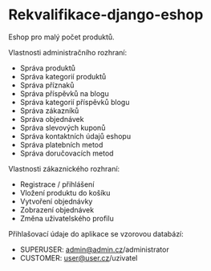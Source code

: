# Rekvalifikace-django-eshop

Eshop pro malý počet produktů.

Vlastnosti administračního rozhraní:
- Správa produktů
- Správa kategorií produktů
- Správa příznaků
- Správa příspěvků na blogu
- Správa kategorií příspěvků blogu
- Správa zákazníků
- Správa objednávek
- Správa slevových kuponů
- Správa kontaktních údajů eshopu
- Správa platebních metod
- Správa doručovacích metod

Vlastnosti zákaznického rozhraní:
- Registrace / přihlášení
- Vložení produktu do košíku
- Vytvoření objednávky
- Zobrazení objednávek
- Změna uživatelského profilu

Přihlašovací údaje do aplikace se vzorovou databází: 
- SUPERUSER: admin@admin.cz/administrator
- CUSTOMER: user@user.cz/uzivatel
